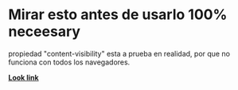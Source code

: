 
# Mirar esto antes de usarlo 100% neceesary 

propiedad "content-visibility" esta a prueba en realidad, por que no funciona con todos los navegadores.

[**Look link**](https://developer.mozilla.org/en-US/docs/Web/CSS/content-visibility)